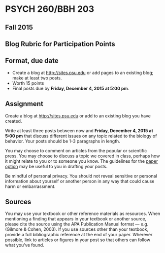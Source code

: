 # PSYCH 260/BBH 203 
## Fall 2015
## Blog Rubric for Participation Points

## Format, due date

- Create a blog at <http://sites.psu.edu> or add pages to an existing blog; make at least two posts.
- Worth 15 points
- Final posts due by **Friday, December 4, 2015 at 5:00 pm**.

## Assignment

Create a blog at <http://sites.psu.edu> or add to an existing blog you have created.

Write at least three posts between now and **Friday, December 4, 2015 at 5:00 pm** that discuss different issues on any topic related to the biology of behavior. Your posts should be 1-3 paragraphs in length.

You may choose to comment on articles from the popular or scientific press. You may choose to discuss a topic we covered in class, perhaps how it might relate to you or to someone you know. The guidelines for the [paper option](paper-assignment.md) may be useful to you in drafting your posts. 

Be mindful of personal privacy. You should not reveal sensitive or personal information about yourself or another person in any way that could cause harm or embarrassment.

## Sources

You may use your textbook or other reference materials as resources. When mentioning a finding that appears in your textbook or another source, please cite the source using the APA Publication Manual format — e.g. (Gilmore & Cohen, 2003). If you use sources other than your textbook, provide a full bibliographic reference at the end of your paper. Wherever possible, link to articles or figures in your post so that others can follow what you've found.